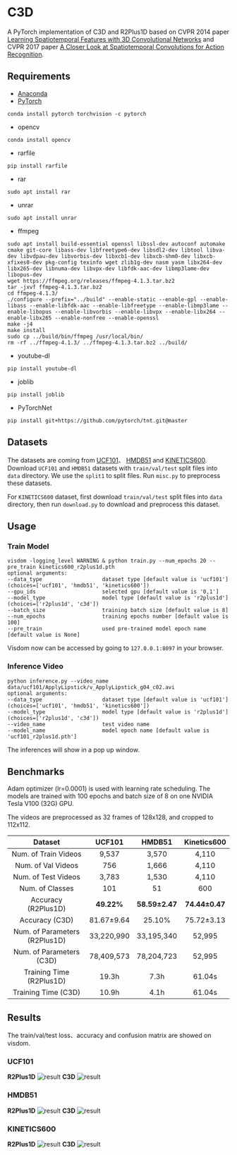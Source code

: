 # C3D
A PyTorch implementation of C3D and R2Plus1D based on CVPR 2014 paper 
[Learning Spatiotemporal Features with 3D Convolutional Networks](https://arxiv.org/abs/1412.0767) and CVPR 2017
paper [A Closer Look at Spatiotemporal Convolutions for Action Recognition](https://arxiv.org/abs/1711.11248).

## Requirements
- [Anaconda](https://www.anaconda.com/download/)
- [PyTorch](https://pytorch.org)
```
conda install pytorch torchvision -c pytorch
```
- opencv
```
conda install opencv
```
- rarfile
```
pip install rarfile
```
- rar
```
sudo apt install rar
```
- unrar
```
sudo apt install unrar
```
- ffmpeg
```
sudo apt install build-essential openssl libssl-dev autoconf automake cmake git-core libass-dev libfreetype6-dev libsdl2-dev libtool libva-dev libvdpau-dev libvorbis-dev libxcb1-dev libxcb-shm0-dev libxcb-xfixes0-dev pkg-config texinfo wget zlib1g-dev nasm yasm libx264-dev libx265-dev libnuma-dev libvpx-dev libfdk-aac-dev libmp3lame-dev libopus-dev
wget https://ffmpeg.org/releases/ffmpeg-4.1.3.tar.bz2
tar -jxvf ffmpeg-4.1.3.tar.bz2
cd ffmpeg-4.1.3/
./configure --prefix="../build" --enable-static --enable-gpl --enable-libass --enable-libfdk-aac --enable-libfreetype --enable-libmp3lame --enable-libopus --enable-libvorbis --enable-libvpx --enable-libx264 --enable-libx265 --enable-nonfree --enable-openssl
make -j4
make install
sudo cp ../build/bin/ffmpeg /usr/local/bin/ 
rm -rf ../ffmpeg-4.1.3/ ../ffmpeg-4.1.3.tar.bz2 ../build/
```
- youtube-dl
```
pip install youtube-dl
```
- joblib
```
pip install joblib
```
- PyTorchNet
```
pip install git+https://github.com/pytorch/tnt.git@master
```

## Datasets
The datasets are coming from [UCF101](http://crcv.ucf.edu/data/UCF101.php)、 
[HMDB51](http://serre-lab.clps.brown.edu/resource/hmdb-a-large-human-motion-database/)
and [KINETICS600](https://deepmind.com/research/open-source/open-source-datasets/kinetics/).
Download `UCF101` and `HMDB51` datasets with `train/val/test` split files into `data` directory.
We use the `split1` to split files. Run `misc.py` to preprocess these datasets.

For `KINETICS600` dataset, first download `train/val/test` split files into `data` directory, then 
run `download.py` to download and preprocess this dataset.

## Usage
### Train Model
```
visdom -logging_level WARNING & python train.py --num_epochs 20 --pre_train kinetics600_r2plus1d.pth
optional arguments:
--data_type                   dataset type [default value is 'ucf101'](choices=['ucf101', 'hmdb51', 'kinetics600'])
--gpu_ids                     selected gpu [default value is '0,1']
--model_type                  model type [default value is 'r2plus1d'](choices=['r2plus1d', 'c3d'])
--batch_size                  training batch size [default value is 8]
--num_epochs                  training epochs number [default value is 100]
--pre_train                   used pre-trained model epoch name [default value is None]
```
Visdom now can be accessed by going to `127.0.0.1:8097` in your browser.

### Inference Video
```
python inference.py --video_name data/ucf101/ApplyLipstick/v_ApplyLipstick_g04_c02.avi
optional arguments:
--data_type                   dataset type [default value is 'ucf101'](choices=['ucf101', 'hmdb51', 'kinetics600'])
--model_type                  model type [default value is 'r2plus1d'](choices=['r2plus1d', 'c3d'])
--video_name                  test video name
--model_name                  model epoch name [default value is 'ucf101_r2plus1d.pth']
```
The inferences will show in a pop up window.

## Benchmarks
Adam optimizer (lr=0.0001) is used with learning rate scheduling. 
The models are trained with 100 epochs and batch size of 8 on one NVIDIA Tesla V100 (32G) GPU. 

The videos are preprocessed as 32 frames of 128x128, and cropped to 112x112.

<table>
  <thead>
    <tr>
      <th>Dataset</th>
      <th>UCF101</th>
      <th>HMDB51</th>
      <th>Kinetics600</th>
    </tr>
  </thead>
  <tbody>
    <tr>
      <td align="center">Num. of Train Videos</td>
      <td align="center">9,537</td>
      <td align="center">3,570</td>
      <td align="center">4,110</td>
    </tr>
    <tr>
      <td align="center">Num. of Val Videos</td>
      <td align="center">756</td>
      <td align="center">1,666</td>
      <td align="center">4,110</td>
    </tr>
    <tr>
      <td align="center">Num. of Test Videos</td>
      <td align="center">3,783</td>
      <td align="center">1,530</td>
      <td align="center">4,110</td>
    </tr>
    <tr>
      <td align="center">Num. of Classes</td>
      <td align="center">101</td>
      <td align="center">51</td>
      <td align="center">600</td>
    </tr>
    <tr>
      <td align="center">Accuracy (R2Plus1D)</td>
      <td align="center"><b>49.22%</b></td>
      <td align="center"><b>58.59±2.47</b></td>
      <td align="center"><b>74.44±0.47</b></td>
    </tr>
    <tr>
      <td align="center">Accuracy (C3D)</td>
      <td align="center">81.67±9.64</td>
      <td align="center">25.10%</td>
      <td align="center">75.72±3.13</td>
    </tr>
    <tr>
      <td align="center">Num. of Parameters (R2Plus1D)</td>
      <td align="center">33,220,990</td>
      <td align="center">33,195,340</td>
      <td align="center">52,995</td>
    </tr>
    <tr>
      <td align="center">Num. of Parameters (C3D)</td>
      <td align="center">78,409,573</td>
      <td align="center">78,204,723</td>
      <td align="center">52,995</td>
    </tr>
    <tr>
      <td align="center">Training Time (R2Plus1D)</td>
      <td align="center">19.3h</td>
      <td align="center">7.3h</td>
      <td align="center">61.04s</td>
    </tr>
    <tr>
      <td align="center">Training Time (C3D)</td>
      <td align="center">10.9h</td>
      <td align="center">4.1h</td>
      <td align="center">61.04s</td>
    </tr>
  </tbody>
</table>

## Results
The train/val/test loss、accuracy and confusion matrix are showed on visdom. 

### UCF101
**R2Plus1D**
![result](results/ucf101_r2plus1d.png)
**C3D** 
![result](results/ucf101.png)

### HMDB51
**R2Plus1D**
![result](results/hmdb51.png)
**C3D** 
![result](results/hmdb51_c3d.png)

### KINETICS600
**R2Plus1D**
![result](results/kinetics600.png)
**C3D** 
![result](results/kinetics600.png)

